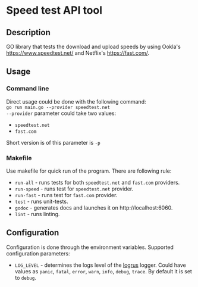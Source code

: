 # Speed test API tool
## Description
GO library that tests the download and upload speeds by using Ookla's https://www.speedtest.net/ and Netflix's https://fast.com/.

## Usage
### Command line
Direct usage could be done with the following command:  
```go run main.go --provider speedtest.net```  
```--provider``` parameter could take two values:  
- ```speedtest.net```
- ```fast.com```

Short version is of this parameter is ```-p```
### Makefile
Use makefile for quick run of the program. There are following rule:
- ```run-all``` - runs tests for both ```speedtest.net``` and ```fast.com``` providers.  
- ```run-speed``` - runs test for ```speedtest.net``` provider.  
- ```run-fast``` - runs test for ```fast.com``` provider.  
- ```test``` - runs unit-tests.  
- ```godoc``` - generates docs and launches it on http://localhost:6060.  
- ```lint``` - runs linting.  
## Configuration
Configuration is done through the environment variables. Supported configuration parameters:  
- ```LOG_LEVEL``` - determines the logs level of the [logrus](https://github.com/sirupsen/logrus) logger. Could have values as  ```panic```, ```fatal```, ```error```,  ```warn```, ```info```, ```debug```, ```trace```. By default it is set to ```debug```.